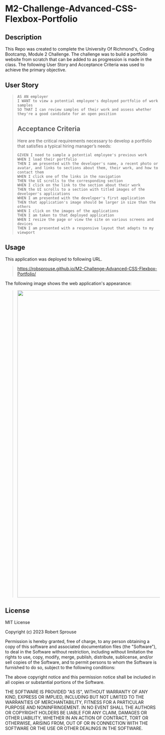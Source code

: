 # M2-Challenge-Advanced-CSS-Flexbox-Portfolio

## Description

This Repo was created to complete the University Of Richmond's, Coding Bootcamp, Module 2 Challenge. The challenge was to build a portfolio website from scratch that can be added to as progression is made in the class. The following User Story and Acceptance Criteria was used to achieve the primary objective.

## User Story

>```
>AS AN employer
>I WANT to view a potential employee's deployed portfolio of work samples
>SO THAT I can review samples of their work and assess whether they're a good candidate for an open position
>```
>
>
>## Acceptance Criteria
>
>Here are the critical requirements necessary to develop a portfolio that satisfies a typical hiring manager’s needs:
>
>```
>GIVEN I need to sample a potential employee's previous work
>WHEN I load their portfolio
>THEN I am presented with the developer's name, a recent photo or avatar, and links to sections about them, their work, and how to contact them
>WHEN I click one of the links in the navigation
>THEN the UI scrolls to the corresponding section
>WHEN I click on the link to the section about their work
>THEN the UI scrolls to a section with titled images of the developer's applications
>WHEN I am presented with the developer's first application
>THEN that application's image should be larger in size than the others
>WHEN I click on the images of the applications
>THEN I am taken to that deployed application
>WHEN I resize the page or view the site on various screens and devices
>THEN I am presented with a responsive layout that adapts to my viewport
>```

## Usage

This application was deployed to following URL.

>https://robsprouse.github.io/M2-Challenge-Advanced-CSS-Flexbox-Portfolio/

The following image shows the web application's appearance:

><img src="./assets/images/robsprouse.github.io_M2-Challenge-Advanced-CSS-Flexbox-Portfolio_.png" height="1000">

## License

MIT License

Copyright (c) 2023 Robert Sprouse

Permission is hereby granted, free of charge, to any person obtaining a copy
of this software and associated documentation files (the "Software"), to deal
in the Software without restriction, including without limitation the rights
to use, copy, modify, merge, publish, distribute, sublicense, and/or sell
copies of the Software, and to permit persons to whom the Software is
furnished to do so, subject to the following conditions:

The above copyright notice and this permission notice shall be included in all
copies or substantial portions of the Software.

THE SOFTWARE IS PROVIDED "AS IS", WITHOUT WARRANTY OF ANY KIND, EXPRESS OR
IMPLIED, INCLUDING BUT NOT LIMITED TO THE WARRANTIES OF MERCHANTABILITY,
FITNESS FOR A PARTICULAR PURPOSE AND NONINFRINGEMENT. IN NO EVENT SHALL THE
AUTHORS OR COPYRIGHT HOLDERS BE LIABLE FOR ANY CLAIM, DAMAGES OR OTHER
LIABILITY, WHETHER IN AN ACTION OF CONTRACT, TORT OR OTHERWISE, ARISING FROM,
OUT OF OR IN CONNECTION WITH THE SOFTWARE OR THE USE OR OTHER DEALINGS IN THE
SOFTWARE.